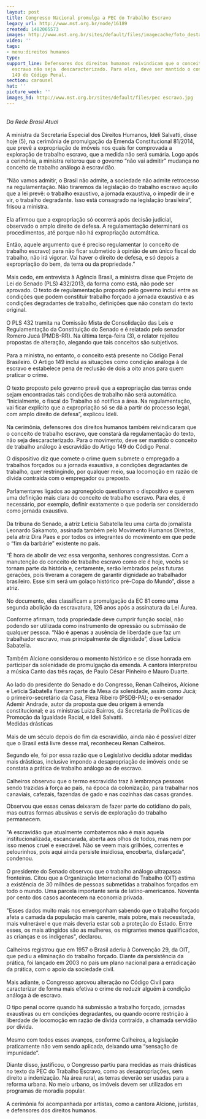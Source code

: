 ```yaml
---
layout: post
title: Congresso Nacional promulga a PEC do Trabalho Escravo
legacy_url: http://www.mst.org.br/node/16189
created: 1402065573
images: http://www.mst.org.br/sites/default/files/imagecache/foto_destaque/pec escravo.jpg
video: ''
tags:
- menu:direitos humanos
type: 
support_line: Defensores dos direitos humanos reivindicam que o conceito de  trabalho
  escravo não seja  descaracterizado. Para eles, deve ser mantido o conceito do Artigo
  149 do Código Penal.
section: carousel
hat: ''
picture_week: ''
images_hd: http://www.mst.org.br/sites/default/files/pec escravo.jpg
---
```

<p><br><em>Da Rede Brasil Atual</em><br><br>A ministra da Secretaria Especial dos Direitos Humanos, Ideli Salvatti, disse hoje (5), na cerimônia de promulgação da Emenda Constitucional 81/2014, que prevê a expropriação de imóveis nos quais for comprovada a exploração de trabalho escravo, que a medida não será sumária. Logo após a cerimônia, a ministra reiterou que o governo “não vai admitir” mudança no conceito de trabalho análogo à escravidão.<br><br>“Não vamos admitir, o Brasil não admite, a sociedade não admite retrocesso na regulamentação. Não tiraremos da legislação do trabalho escravo aquilo que a lei prevê: o trabalho exaustivo, a jornada exaustiva, o impedir de ir e vir, o trabalho degradante. Isso está consagrado na legislação brasileira”, frisou a ministra.<br><br>Ela afirmou que a expropriação só ocorrerá após decisão judicial, observado o amplo direito de defesa. A regulamentação determinará os procedimentos, até porque não há expropriação automática. </p><p>Então, aquele argumento que é preciso regulamentar (o conceito de trabalho escravo) para não ficar submetido à opinião de um único fiscal do trabalho, não irá vigorar. Vai haver o direito de defesa, e só depois a expropriação do bem, da terra ou da propriedade.”<br><br>Mais cedo, em entrevista à Agência Brasil, a ministra disse que Projeto de Lei do Senado (PLS) 432/2013, da forma como está, não pode ser aprovado. O texto de regulamentação proposto pelo governo inclui entre as condições que podem constituir trabalho forçado a jornada exaustiva e as condições degradantes de trabalho, definições que não constam do texto original.<br><br>O PLS 432 tramita na Comissão Mista de Consolidação das Leis e Regulamentação da Constituição do Senado e é relatado pelo senador Romero Jucá (PMDB-RR). Na última terça-feira (3), o relator rejeitou propostas de alteração, alegando que tais conceitos são subjetivos.<br><br>Para a ministra, no entanto, o conceito está presente no Código Penal Brasileiro. O Artigo 149 inclui as situações como condição análoga à de escravo e estabelece pena de reclusão de dois a oito anos para quem praticar o crime.<br><br>O texto proposto pelo governo prevê que a expropriação das terras onde sejam encontradas tais condições de trabalho não será automática. “Inicialmente, o fiscal do Trabalho só notifica a área. Na regulamentação, vai ficar explícito que a expropriação só se dá a partir do processo legal, com amplo direito de defesa”, explicou Ideli.<br><br>Na cerimônia, defensores dos direitos humanos também reivindicaram que o conceito de trabalho escravo, que constará da regulamentação do texto, não seja descaracterizado. Para o movimento, deve ser mantido o conceito de trabalho análogo à escravidão do Artigo 149 do Código Penal. </p><p>O dispositivo diz que comete o crime quem submete o empregado a trabalhos forçados ou a jornada exaustiva, a condições degradantes de trabalho, quer restringindo, por qualquer meio, sua locomoção em razão de dívida contraída com o empregador ou preposto.<br><br>Parlamentares ligados ao agronegócio questionam o dispositivo e querem uma definição mais clara do conceito de trabalho escravo. Para eles, é necessário, por exemplo, definir exatamente o que poderia ser considerado como jornada exaustiva.<br><br>Da tribuna do Senado, a atriz Leticia Sabatella leu uma carta do jornalista Leonardo Sakamoto, assinada também pelo Movimento Humanos Direitos, pela atriz Dira Paes e por todos os integrantes do movimento em que pede o “fim da barbárie” existente no país. </p><p>“É hora de abolir de vez essa vergonha, senhores congressistas. Com a manutenção do conceito de trabalho escravo como ele é hoje, vocês se tornam parte da história e, certamente, serão lembrados pelas futuras gerações, pois tiveram a coragem de garantir dignidade ao trabalhador brasileiro. Esse sim será um golaço histórico pré-Copa do Mundo”, disse a atriz.<br><br>No documento, eles classificam a promulgação da EC 81 como uma segunda abolição da escravatura, 126 anos após a assinatura da Lei Áurea. </p><p>Conforme afirmam, toda propriedade deve cumprir função social, não podendo ser utilizada como instrumento de opressão ou submissão de qualquer pessoa. “Não é apenas a ausência de liberdade que faz um trabalhador escravo, mas principalmente de dignidade”, disse Letícia Sabatella.<br><br>Também Alcione considerou o momento histórico e se disse honrada em participar da solenidade de promulgação da emenda. A cantora interpretou a música Canto das três raças, de Paulo César Pinheiro e Mauro Duarte.<br><br>Ao lado do presidente do Senado e do Congresso, Renan Calheiros, Alcione e Letícia Sabatella fizeram parte da Mesa da solenidade, assim como Jucá; o primeiro-secretário da Casa, Flexa Ribeiro (PSDB-PA); o ex-senador Ademir Andrade, autor da proposta que deu origem à emenda constitucional; e as ministras Luiza Bairros, da Secretaria de Políticas de Promoção da Igualdade Racial, e Ideli Salvatti.<br>Medidas drásticas<br><br>Mais de um século depois do fim da escravidão, ainda não é possível dizer que o Brasil está livre desse mal, reconheceu Renan Calheiros.</p><p>Segundo ele, foi por essa razão que o Legislativo decidiu adotar medidas mais drásticas, inclusive impondo a desapropriação de imóveis onde se constata a prática de trabalho análogo ao de escravo.<br><br>Calheiros observou que o termo escravidão traz à lembrança pessoas sendo trazidas à força ao país, na época da colonização, para trabalhar nos canaviais, cafezais, fazendas de gado e nas cozinhas das casas grandes.</p><p>Observou que essas cenas deixaram de fazer parte do cotidiano do país, mas outras formas abusivas e servis de exploração do trabalho permanecem.<br><br>"A escravidão que atualmente combatemos não é mais aquela institucionalizada, escancarada, aberta aos olhos de todos, mas nem por isso menos cruel e execrável. Não se veem mais grilhões, correntes e pelourinhos, pois aqui ainda persiste insidiosa, encoberta, disfarçada", condenou.<br><br>O presidente do Senado observou que o trabalho análogo ultrapassa fronteiras. Citou que a Organização Internacional do Trabalho (OIT) estima a existência de 30 milhões de pessoas submetidas a trabalhos forçados em todo o mundo. Uma parcela importante seria de latino-americanos. Noventa por cento dos casos acontecem na economia privada.<br><br>"Esses dados muito mais nos envergonham sabendo que o trabalho forçado afeta a camada da população mais carente, mais pobre, mais necessitada, mais vulnerável e que mais deveria estar sob a proteção do Estado. Entre esses, os mais atingidos são as mulheres, os migrantes menos qualificados, as crianças e os indígenas", declarou.<br><br>Calheiros registrou que em 1957 o Brasil aderiu à Convenção 29, da OIT, que pediu a eliminação do trabalho forçado. Diante da persistência da prática, foi lançado em 2003 no país um plano nacional para a erradicação da prática, com o apoio da sociedade civil.<br><br>Mais adiante, o Congresso aprovou alteração no Código Civil para caracterizar de forma mais efetiva o crime de reduzir alguém à condição análoga à de escravo.&nbsp;</p><p>O tipo penal ocorre quando há submissão a trabalho forçado, jornadas exaustivas ou em condições degradantes, ou quando ocorre restrição à liberdade de locomoção em razão de dívida contraída, a chamada servidão por dívida.<br><br>Mesmo com todos esses avanços, conforme Calheiros, a legislação praticamente não vem sendo aplicada, deixando uma “sensação de impunidade”. </p><p>Diante disso, justificou, o Congresso partiu para medidas as mais drásticas no texto da PEC do Trabalho Escravo, como as desapropriações, sem direito a indenização. Na área rural, as terras deverão ser usadas para a reforma urbana. No meio urbano, os imóveis devem ser utilizados em programas de moradia popular.<br><br>A cerimônia foi acompanhada por artistas, como a cantora Alcione, juristas, e defensores dos direitos humanos.</p>

